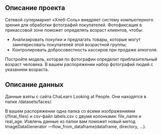 ## Описание проекта
Сетевой супермаркет «Хлеб-Соль» внедряет систему компьютерного зрения для обработки фотографий покупателей. 
Фотофиксация в прикассовой зоне поможет определять возраст клиентов, чтобы:
 - Анализировать покупки и предлагать товары, которые могут заинтересовать покупателей этой возрастной группы;
 - Контролировать добросовестность кассиров при продаже алкоголя.

Постройте модель, которая по фотографии определит приблизительный возраст человека. 
В вашем распоряжении набор фотографий людей с указанием возраста.

## Описание данных
Данные взяты с сайта ChaLearn Looking at People. Они находятся в папке /datasets/faces/.

В вашем распоряжении одна папка со всеми изображениями (/final_files) и csv-файл labels.csv с двумя колонками: file_name и real_age.
Извлечь данные из папки вам поможет новый метод ImageDataGenerator —flow_from_dataframe(dataframe, directory, ...).
